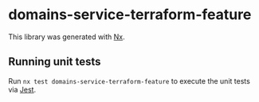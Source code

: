 # domains-service-terraform-feature

This library was generated with [Nx](https://nx.dev).

## Running unit tests

Run `nx test domains-service-terraform-feature` to execute the unit tests via [Jest](https://jestjs.io).
